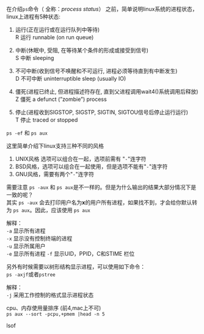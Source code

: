 在介绍`ps`命令（ 全称：*process status*） 之前，简单说明linux系统的进程状态，linux上进程有5种状态: 

1. 运行(正在运行或在运行队列中等待)   
   R 运行 runnable (on run queue) 

2. 中断(休眠中, 受阻, 在等待某个条件的形成或接受到信号)  
   S 中断 sleeping 

3. 不可中断(收到信号不唤醒和不可运行, 进程必须等待直到有中断发生)  
   D 不可中断 uninterruptible sleep (usually IO)  

4. 僵死(进程已终止, 但进程描述符存在, 直到父进程调用wait4()系统调用后释放)  
   Z 僵死 a defunct (”zombie”) process 

5. 停止(进程收到SIGSTOP, SIGSTP, SIGTIN, SIGTOU信号后停止运行运行)  
    T 停止 traced or stopped 

`ps -ef` 和 `ps aux` 

 这里简单介绍下linux支持三种不同的风格  
 1. UNIX风格 选项可以组合在一起，选项前需有 "`-`"连字符
 2. BSD风格，选项可以组合在一起使用，但是选项不能有"`-`"连字符
 3. GNU风格，需要有两个"`-`"连字符

需要注意 `ps -aux` 和 `ps aux`是不一样的。但是为什么输出的结果大部分情况下是一致的呢？  
其实 `ps -aux` 会去打印用户名为**x**的用户所有进程，如果找不到，才会给你默认转为 `ps aux`。因此，应该使用 `ps aux`


解释：  
`-a` 显示所有进程  
`-x` 显示没有控制终端的进程  
`-u` 显示所属用户  
`-e` 显示所有进程
`-f` 显示UID，PPID，C和STIME 栏位


另外有时候需要以树形结构显示进程，可以使用如下命令：  
`ps -axjf`或者`pstree`

解释：  
`-j` 采用工作控制的格式显示进程状态


cpu、内存使用量排序  (前4,mac上不可)  
`ps aux --sort -pcpu,+pmem |head -n 5`


lsof




